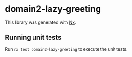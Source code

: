 # domain2-lazy-greeting

This library was generated with [Nx](https://nx.dev).

## Running unit tests

Run `nx test domain2-lazy-greeting` to execute the unit tests.
